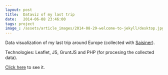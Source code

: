```yaml
---
layout: post
title:  Dataviz of my last trip
date:   2014-06-08 23:46:00
tags: project
image_: /assets/article_images/2014-08-29-welcome-to-jekyll/desktop.jpg
---
```


Data visualization of my last trip around Europe (collected with [Saisiner](http://saisiner.com)).

Technologies: Leaflet, JS, GruntJS and PHP (for procesing the collected data).

[Click here](http://germanlena.com.ar/trip-dviz) to see it.
